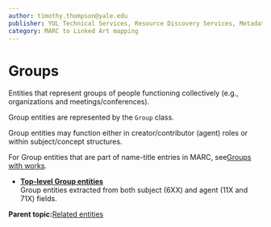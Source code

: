 ```yaml
---
author: timothy.thompson@yale.edu
publisher: YUL Technical Services, Resource Discovery Services, Metadata Services Unit
category: MARC to Linked Art mapping
---
```


# Groups

Entities that represent groups of people functioning collectively \(e.g., organizations and meetings/conferences\).

Group entities are represented by the `Group` class.

Group entities may function either in creator/contributor \(agent\) roles or within subject/concept structures.

For Group entities that are part of name-title entries in MARC, see[Groups with works](../tasks/name-title/groups_with_works.md).

-   **[Top-level Group entities](../concepts/top_level_group_entities.md)**  
Group entities extracted from both subject \(6XX\) and agent \(11X and 71X\) fields.

**Parent topic:**[Related entities](../tasks/related_entities.md)

